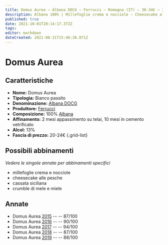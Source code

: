 ```yaml
---
title: Domus Aurea – Albana DOCG – Ferrucci – Romagna (IT) – 30-34€ – 3★-5★
description: Albana 100% | Millefoglie crema e nocciole – Cheesecake alle pesche – Cassata siciliana – Crumble di mele e miele
published: true
date: 2021-10-01T20:14:17.372Z
tags: 
editor: markdown
dateCreated: 2021-08-31T15:46:36.071Z
---
```


# Domus Aurea

## Caratteristiche
- **Nome:** Domus Aurea
- **Tipologia:** Bianco passito
- **Denominazione:** [Albana DOCG](/denominazioni/Italia/Romagna/DOCG/Albana)
- **Produttore:** [Ferrucci](/produttori/Italia/Romagna/Ferrucci) 
- **Composizione:** 100% [Albana](/vitigni/Italia/albana)
- **Affinamento:** 2 mesi appassimento su telai, 10 mesi in cemento vetrificato
- **Alcol:** 13%
- **Fascia di prezzo:** 20-24€
{.grid-list}

## Possibili abbinamenti
*Vedere le singole annate per abbinamenti specifici*

- millefoglie crema e nocciole
- cheesecake alle pesche
- cassata siciliana
- crumble di mele e miele

## Annate
- Domus Aurea [2015](/vini/Italia/Romagna/Ferrucci/Domus-Aurea/2015) -- <span class="star-3"></span> -- 87/100
- Domus Aurea [2016](/vini/Italia/Romagna/Ferrucci/Domus-Aurea/2016) -- <span class="star-4"></span> -- 90/100
- Domus Aurea [2017](/vini/Italia/Romagna/Ferrucci/Domus-Aurea/2017) -- <span class="star-5"></span> -- 94/100
- Domus Aurea [2018](/vini/Italia/Romagna/Ferrucci/Domus-Aurea/2018) -- <span class="star-3"></span> -- 87/100 
- Domus Aurea [2019](/vini/Italia/Romagna/Ferrucci/Domus-Aurea/2019) -- <span class="star-3"></span> -- 88/100 